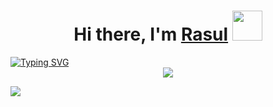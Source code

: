 <h1 align="center">Hi there, I'm <a href="https://vk.com/id220222618" target="_blank">Rasul</a> 
<img src="https://github.com/blackcater/blackcater/raw/main/images/Hi.gif" height="48"/></h1>
<a href="https://git.io/typing-svg"><img src="https://readme-typing-svg.herokuapp.com?font=Fira+Code&pause=1000&center=true&multiline=true&random=false&width=970&height=100&lines=I%E2%80%99m+Front-end+developer;Teacher+HTML%2CCSS%2CJS+for+kids;React+for+adults" alt="Typing SVG" /></a>
<div align="center">
  <a href="https://git.io/typing-svg">
    <img src="https://github-readme-stats.vercel.app/api/top-langs/?username=RAZEX0LOL&langs_count=8"/>
  </a>
</div>

<a href="https://git.io/typing-svg"><img src="https://github-readme-activity-graph.vercel.app/graph?username=RAZEX0LOL&theme=react-dark"/></a>
